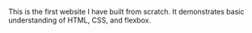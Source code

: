 This is the first website I have built from scratch. It demonstrates basic understanding of HTML, CSS, and flexbox.